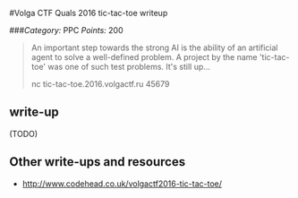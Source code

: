 #Volga CTF Quals 2016 tic-tac-toe writeup

###*Category:* PPC *Points:* 200

> An important step towards the strong AI is the ability of an artificial agent to solve a well-defined problem. A project by the name 'tic-tac-toe' was one of such test problems. It's still up...
>
> nc tic-tac-toe.2016.volgactf.ru 45679

## write-up

(TODO)

## Other write-ups and resources

* <http://www.codehead.co.uk/volgactf2016-tic-tac-toe/>
